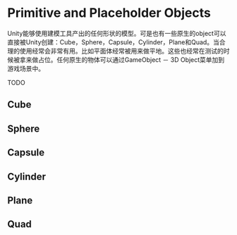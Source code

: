 # Primitive and Placeholder Objects

Unity能够使用建模工具产出的任何形状的模型。可是也有一些原生的object可以直接被Unity创建：Cube，Sphere，Capsule，Cylinder，Plane和Quad。当合理的使用经常会非常有用。比如平面体经常被用来做平地。这些也经常在测试的时候被拿来做占位。任何原生的物体可以通过GameObject － 3D Object菜单加到游戏场景中。

TODO
## Cube

## Sphere

## Capsule

## Cylinder

## Plane

## Quad
